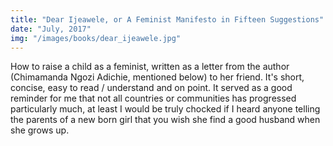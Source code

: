 ```yaml
---
title: "Dear Ijeawele, or A Feminist Manifesto in Fifteen Suggestions"
date: "July, 2017"
img: "/images/books/dear_ijeawele.jpg"
---
```

How to raise a child as a feminist, written as a letter from the author (Chimamanda Ngozi Adichie, mentioned below) to her friend. It's short, concise, easy to read / understand and on point. It served as a good reminder for me that not all countries or communities has progressed particularly much, at least I would be truly chocked if I heard anyone telling the parents of a new born girl that you wish she find a good husband when she grows up.